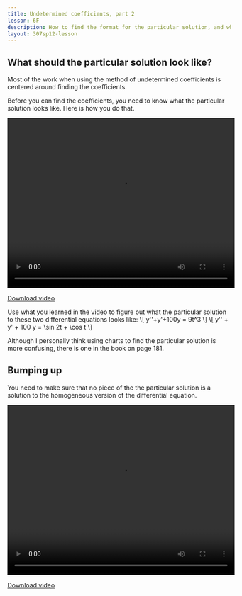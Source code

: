 ```yaml
---
title: Undetermined coefficients, part 2
lesson: 6F
description: How to find the format for the particular solution, and when and how to “bump up” the particular solution. Section 3.5.
layout: 307sp12-lesson
---
```



## What should the particular solution look like?

Most of the work when using the method of undetermined coefficients is centered around finding the coefficients.

Before you can find the coefficients, you need to know what the particular solution looks like. Here is how you do that.

<video id="video_1" class="video-js vjs-default-skin" controls
  preload="auto" width="512" height="384"
  data-setup="{}" >
  <source src="http://stream.uw.edu/grigg/ode/particular-solution.mp4" type='video/mp4'>
</video>

[Download video](http://stream.uw.edu/grigg/ode/particular-solution.mp4)

Use what you learned in the video to figure out what the particular solution to these two differential equations looks like:
\\[ y\'\'+y'+100y = 9t^3 \\]
\\[ y\'\' + y' + 100 y = \sin 2t + \cos t \\]


Although I personally think using charts to find the particular solution is 
more confusing, there is one in the book on page 181.


## Bumping up

You need to make sure that no piece of the the particular solution is a solution to the homogeneous version of the differential equation.

<video id="video_2" class="video-js vjs-default-skin" controls
  preload="auto" width="512" height="384"
  data-setup="{}" >
  <source src="http://stream.uw.edu/grigg/ode/bumping-up.mp4" type='video/mp4'>
</video>

[Download video](http://stream.uw.edu/grigg/ode/bumping-up.mp4)

